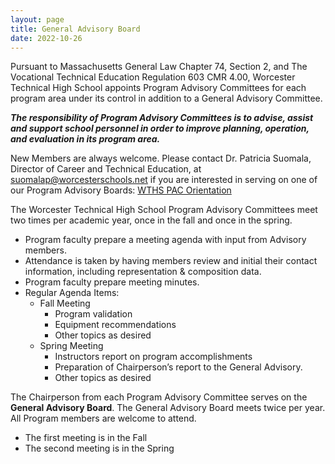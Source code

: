 ```yaml
---
layout: page
title: General Advisory Board
date: 2022-10-26
---
```


Pursuant to Massachusetts General Law Chapter 74, Section 2, and The Vocational Technical Education Regulation 603 CMR 4.00, Worcester Technical High School appoints Program Advisory Committees for each program area under its control in addition to a General Advisory Committee.

***The responsibility of Program Advisory Committees is to advise, assist and support school personnel in order to improve planning, operation, and evaluation in its program area.***

New Members are always welcome.  Please contact Dr. Patricia Suomala, Director of Career and Technical Education, at [suomalap@worcesterschools.net](mailto:suomalap@worcesterschools.net) if you are interested in serving on one of our Program Advisory Boards: [WTHS PAC Orientation](https://docs.google.com/document/d/1NEl0ikAoGQgmdWYit6ws6MEaWgb6wJCSMFs6bEqQfxY/edit)

The Worcester Technical High School Program Advisory Committees meet two times per academic year, once in the fall and once in the spring. 
* Program faculty prepare a meeting agenda with input from Advisory members.
* Attendance is taken by having members review and initial their contact information, including representation & composition data.
* Program faculty prepare meeting minutes.
* Regular Agenda Items:
    * Fall Meeting
        * Program validation
        * Equipment recommendations 
        * Other topics as desired
    * Spring Meeting
        * Instructors report on program accomplishments
        * Preparation of Chairperson’s report to the General Advisory.
        * Other topics as desired

The Chairperson from each Program Advisory Committee serves on the **General Advisory Board**.  The General Advisory Board meets twice per year.  All  Program members are welcome to attend. 
* The first meeting is in the Fall
* The second meeting is in the Spring